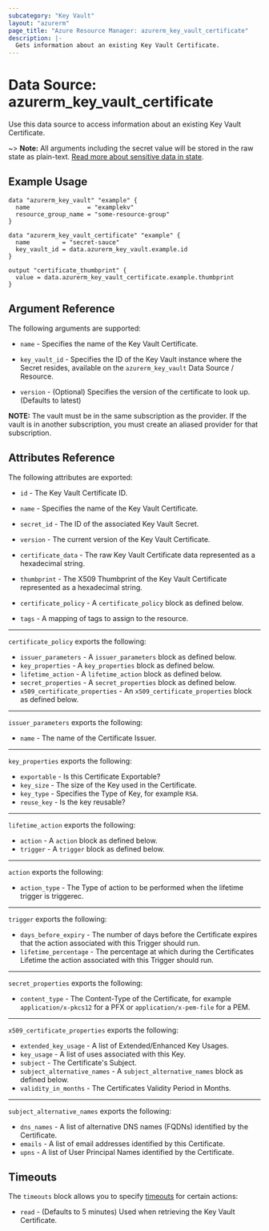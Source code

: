 ```yaml
---
subcategory: "Key Vault"
layout: "azurerm"
page_title: "Azure Resource Manager: azurerm_key_vault_certificate"
description: |-
  Gets information about an existing Key Vault Certificate.
---
```


# Data Source: azurerm_key_vault_certificate

Use this data source to access information about an existing Key Vault Certificate.

~> **Note:** All arguments including the secret value will be stored in the raw state as plain-text.
[Read more about sensitive data in state](/docs/state/sensitive-data.html).

## Example Usage

```hcl
data "azurerm_key_vault" "example" {
  name                = "examplekv"
  resource_group_name = "some-resource-group"
}

data "azurerm_key_vault_certificate" "example" {
  name         = "secret-sauce"
  key_vault_id = data.azurerm_key_vault.example.id
}

output "certificate_thumbprint" {
  value = data.azurerm_key_vault_certificate.example.thumbprint
}
```

## Argument Reference

The following arguments are supported:

* `name` - Specifies the name of the Key Vault Certificate.

* `key_vault_id` - Specifies the ID of the Key Vault instance where the Secret resides, available on the `azurerm_key_vault` Data Source / Resource.

* `version` - (Optional) Specifies the version of the certificate to look up.  (Defaults to latest)

**NOTE:** The vault must be in the same subscription as the provider. If the vault is in another subscription, you must create an aliased provider for that subscription.

## Attributes Reference

The following attributes are exported:


* `id` - The Key Vault Certificate ID.

* `name` - Specifies the name of the Key Vault Certificate.

* `secret_id` - The ID of the associated Key Vault Secret.

* `version` - The current version of the Key Vault Certificate.

* `certificate_data` - The raw Key Vault Certificate data represented as a hexadecimal string.

* `thumbprint` - The X509 Thumbprint of the Key Vault Certificate represented as a hexadecimal string.

* `certificate_policy` - A `certificate_policy` block as defined below.

* `tags` - A mapping of tags to assign to the resource.

---

`certificate_policy` exports the following:

* `issuer_parameters` - A `issuer_parameters` block as defined below.
* `key_properties` - A `key_properties` block as defined below.
* `lifetime_action` - A `lifetime_action` block as defined below.
* `secret_properties` - A `secret_properties` block as defined below.
* `x509_certificate_properties` - An `x509_certificate_properties` block as defined below.

---

`issuer_parameters` exports the following:

* `name` - The name of the Certificate Issuer.

---

`key_properties` exports the following:

* `exportable` - Is this Certificate Exportable?
* `key_size` - The size of the Key used in the Certificate.
* `key_type` - Specifies the Type of Key, for example `RSA`.
* `reuse_key` - Is the key reusable?

---

`lifetime_action` exports the following:

* `action` - A `action` block as defined below.
* `trigger` - A `trigger` block as defined below.

---

`action` exports the following:

* `action_type` - The Type of action to be performed when the lifetime trigger is triggerec.

---

`trigger` exports the following:

* `days_before_expiry` - The number of days before the Certificate expires that the action associated with this Trigger should run.
* `lifetime_percentage` - The percentage at which during the Certificates Lifetime the action associated with this Trigger should run.

---

`secret_properties` exports the following:

* `content_type` - The Content-Type of the Certificate, for example `application/x-pkcs12` for a PFX or `application/x-pem-file` for a PEM.

---

`x509_certificate_properties` exports the following:

* `extended_key_usage` - A list of Extended/Enhanced Key Usages.
* `key_usage` - A list of uses associated with this Key.
* `subject` - The Certificate's Subject.
* `subject_alternative_names` - A `subject_alternative_names` block as defined below.
* `validity_in_months` - The Certificates Validity Period in Months.

---

`subject_alternative_names` exports the following:

* `dns_names` - A list of alternative DNS names (FQDNs) identified by the Certificate.
* `emails` - A list of email addresses identified by this Certificate.
* `upns` - A list of User Principal Names identified by the Certificate.

## Timeouts

The `timeouts` block allows you to specify [timeouts](https://www.terraform.io/docs/configuration/resources.html#timeouts) for certain actions:

* `read` - (Defaults to 5 minutes) Used when retrieving the Key Vault Certificate.
